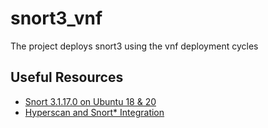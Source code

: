 # snort3_vnf
The project deploys snort3 using the vnf deployment cycles

## Useful Resources

- [Snort 3.1.17.0 on Ubuntu 18 & 20](https://snort-org-site.s3.amazonaws.com/production/document_files/files/000/011/074/original/Snort_3_on_Ubuntu_18_and_20.pdf?X-Amz-Algorithm=AWS4-HMAC-SHA256&X-Amz-Credential=AKIAU7AK5ITMGOEV4EFM%2F20220105%2Fus-east-1%2Fs3%2Faws4_request&X-Amz-Date=20220105T165236Z&X-Amz-Expires=172800&X-Amz-SignedHeaders=host&X-Amz-Signature=1cf25c749b4999d673d33f40b11d6d82a2c347069818e443b0cb788dc073d322)
- [Hyperscan and Snort* Integration](https://www.intel.com/content/www/us/en/developer/articles/technical/hyperscan-and-snort-integration.html)
